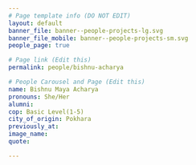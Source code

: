 ```yaml
---
# Page template info (DO NOT EDIT)
layout: default
banner_file: banner--people-projects-lg.svg
banner_file_mobile: banner--people-projects-sm.svg
people_page: true

# Page link (Edit this)
permalink: people/bishnu-acharya

# People Carousel and Page (Edit this)
name: Bishnu Maya Acharya
pronouns: She/Her
alumni: 
cop: Basic Level(1-5)
city_of_origin: Pokhara
previously_at: 
image_name:
quote: 

---
```


